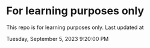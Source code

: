 # For learning purposes only
This repo is for learning purposes only.
Last updated at

Tuesday, September 5, 2023 9:20:00 PM

